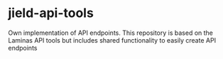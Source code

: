 # jield-api-tools
Own implementation of API endpoints. This repository is based on the Laminas API tools but includes shared functionality to easily create API endpoints
